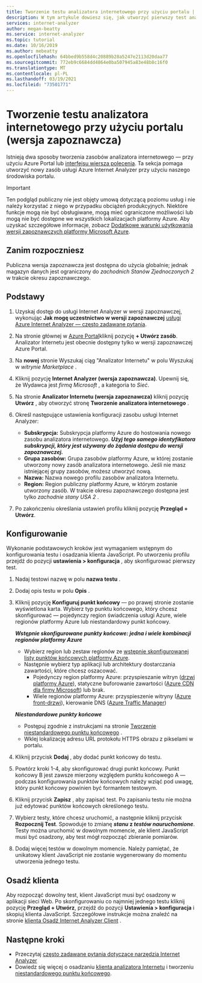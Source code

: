 ```yaml
---
title: Tworzenie testu analizatora internetowego przy użyciu portalu | Microsoft Docs
description: W tym artykule dowiesz się, jak utworzyć pierwszy test analizatora internetowego.
services: internet-analyzer
author: megan-beatty
ms.service: internet-analyzer
ms.topic: tutorial
ms.date: 10/16/2019
ms.author: mebeatty
ms.openlocfilehash: 64bbed9b558d4c20889b28a5247e2113d20daa77
ms.sourcegitcommit: 772eb9c6684dd4864e0ba507945a83e48b8c16f0
ms.translationtype: MT
ms.contentlocale: pl-PL
ms.lasthandoff: 03/19/2021
ms.locfileid: "73501771"
---
```

# <a name="create-an-internet-analyzer-test-using-portal-preview"></a>Tworzenie testu analizatora internetowego przy użyciu portalu (wersja zapoznawcza)

Istnieją dwa sposoby tworzenia zasobów analizatora internetowego — przy użyciu Azure Portal lub [interfejsu wiersza polecenia](internet-analyzer-cli.md). Ta sekcja pomaga utworzyć nowy zasób usługi Azure Internet Analyzer przy użyciu naszego środowiska portalu.

> [!IMPORTANT]
> Ten podgląd publiczny nie jest objęty umową dotyczącą poziomu usług i nie należy korzystać z niego w przypadku obciążeń produkcyjnych. Niektóre funkcje mogą nie być obsługiwane, mogą mieć ograniczone możliwości lub mogą nie być dostępne we wszystkich lokalizacjach platformy Azure. Aby uzyskać szczegółowe informacje, zobacz [Dodatkowe warunki użytkowania wersji zapoznawczych platformy Microsoft Azure](https://azure.microsoft.com/support/legal/preview-supplemental-terms/).
>

## <a name="before-you-begin"></a>Zanim rozpoczniesz

Publiczna wersja zapoznawcza jest dostępna do użycia globalnie; jednak magazyn danych jest ograniczony do *zachodnich Stanów Zjednoczonych 2* w trakcie okresu zapoznawczego.

## <a name="basics"></a>Podstawy

1. Uzyskaj dostęp do usługi Internet Analyzer w wersji zapoznawczej, wykonując **Jak mogę uczestnictwo w wersji zapoznawczej** [usługi Azure Internet Analyzer — często zadawane pytania](internet-analyzer-faq.md).
2. Na stronie głównej w [Azure Portal](https://preview.portal.azure.com)kliknij pozycję **+ Utwórz zasób**. Analizator Internetu jest obecnie dostępny tylko w wersji zapoznawczej Azure Portal.
3. Na **nowej** stronie Wyszukaj ciąg "Analizator Internetu" w polu Wyszukaj w *witrynie Marketplace* .
4. Kliknij pozycję **Internet Analyzer (wersja zapoznawcza)**. Upewnij się, że Wydawca jest *firmą Microsoft* , a kategoria to *Sieć*.
5. Na stronie **Analizator Internetu (wersja zapoznawcza)** kliknij pozycję **Utwórz** , aby otworzyć stronę **Tworzenie analizatora internetowego** .
6. Określ następujące ustawienia konfiguracji zasobu usługi Internet Analyzer:

    * **Subskrypcja:** Subskrypcja platformy Azure do hostowania nowego zasobu analizatora internetowego. **_Użyj tego samego identyfikatora subskrypcji, który jest używany do żądania dostępu do wersji zapoznawczej._**
    * **Grupa zasobów:** Grupa zasobów platformy Azure, w której zostanie utworzony nowy zasób analizatora internetowego. Jeśli nie masz istniejącej grupy zasobów, możesz utworzyć nową.
    * **Nazwa:** Nazwa nowego profilu zasobów analizatora Internetu.
    * **Region:** Region publiczny platformy Azure, w którym zostanie utworzony zasób. W trakcie okresu zapoznawczego dostępna jest tylko *zachodnie stany USA 2* .

7. Po zakończeniu określania ustawień profilu kliknij pozycję **Przegląd + Utwórz**.

## <a name="configuration"></a>Konfigurowanie

Wykonanie podstawowych kroków jest wymaganiem wstępnym do konfigurowania testu i osadzania klienta JavaScript. Po utworzeniu profilu przejdź do pozycji **ustawienia > konfiguracja** , aby skonfigurować pierwszy test.

1. Nadaj testowi nazwę w polu **nazwa testu** .
2. Dodaj opis testu w polu **Opis** .
3. Kliknij pozycję **Konfiguruj punkt końcowy** — po prawej stronie zostanie wyświetlona karta. Wybierz typ punktu końcowego, który chcesz skonfigurować — pojedynczy region świadczenia usługi Azure, wiele regionów platformy Azure lub niestandardowy punkt końcowy.

    >
    ***Wstępnie skonfigurowane punkty końcowe: jedna i wiele kombinacji regionów platformy Azure***
    * Wybierz region lub zestaw regionów ze [wstępnie skonfigurowanej listy punktów końcowych platformy Azure](internet-analyzer-faq.md).
    * Następnie wybierz typ aplikacji lub architektury dostarczania zawartości, które chcesz oszacować.
        * Pojedynczy region platformy Azure: przyspieszanie witryn ([drzwi platformy Azure](https://azure.microsoft.com/services/frontdoor/)), statyczne buforowanie zawartości ([Azure CDN dla firmy Microsoft](https://azure.microsoft.com/services/cdn/)) lub brak.
        * Wiele regionów platformy Azure: przyspieszenie witryny ([Azure front-drzwi](https://azure.microsoft.com/services/frontdoor/)), kierowanie DNS ([Azure Traffic Manager](https://azure.microsoft.com/services/traffic-manager/))  

    ***Niestandardowe punkty końcowe***
    * Postępuj zgodnie z instrukcjami na stronie [Tworzenie niestandardowego punktu końcowego](internet-analyzer-custom-endpoint.md) .
    * Wklej lokalizację adresu URL protokołu HTTPS obrazu z pikselami w portalu.
    >

4. Kliknij przycisk **Dodaj** , aby dodać punkt końcowy do testu.
5. Powtórz kroki 1-4, aby skonfigurować drugi punkt końcowy. Punkt końcowy B jest zawsze mierzony względem punktu końcowego A — podczas konfigurowania punktów końcowych należy wziąć pod uwagę, który punkt końcowy powinien być formantem testowym.
6. Kliknij przycisk **Zapisz** , aby zapisać test. Po zapisaniu testu nie można już edytować punktów końcowych określonego testu.
7. Wybierz testy, które chcesz uruchomić, a następnie kliknij przycisk **Rozpocznij Test**. Spowoduje to zmianę **_stanu_ z *testów na*_uruchomione_**. Testy można uruchomić w dowolnym momencie, ale klient JavaScript musi być osadzony, aby test mógł rozpocząć zbieranie pomiarów.
8. Dodaj więcej testów w dowolnym momencie. Należy pamiętać, że unikatowy klient JavaScript nie zostanie wygenerowany do momentu utworzenia jednego testu.

## <a name="embed-client"></a>Osadź klienta

Aby rozpocząć dowolny test, klient JavaScript musi być osadzony w aplikacji sieci Web. Po skonfigurowaniu co najmniej jednego testu kliknij pozycję **Przegląd + Utwórz**, przejdź do pozycji **Ustawienia > konfiguracja** i skopiuj klienta JavaScript. Szczegółowe instrukcje można znaleźć na stronie [klienta Osadź Internet Analyzer Client](internet-analyzer-embed-client.md) .  

## <a name="next-steps"></a>Następne kroki

* Przeczytaj [często zadawane pytania dotyczące narzędzia Internet Analyzer](internet-analyzer-faq.md)
* Dowiedz się więcej o osadzaniu [klienta analizatora Internetu](internet-analyzer-embed-client.md) i tworzeniu [niestandardowego punktu końcowego](internet-analyzer-custom-endpoint.md).
